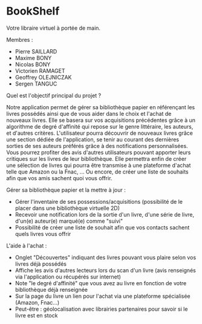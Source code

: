 # BookShelf
Votre libraire virtuel à portée de main.

Membres :
- Pierre SAILLARD
- Maxime BONY
- Nicolas BONY
- Victorien RAMAGET
- Geoffrey OLEJNICZAK
- Sergen TANGUC

Quel est l'objectif principal du projet ?

Notre application permet de gérer sa bibliothèque papier en référençant les livres possédés ainsi que de vous aider dans le choix et l'achat de nouveaux livres. Elle se basera sur vos acquisitions précédentes grâce à un algorithme de degré d'affinité qui repose sur le genre littéraire, les auteurs, et d'autres critères.
L'utilisateur pourra découvrir de nouveaux livres grâce une section dédiée de l'application, se tenir au courant des dernières sorties de ses auteurs préférés grâce à des notifications personnalisées. Vous pourrez profiter des avis d'autres utilisateurs pouvant apporter leurs critiques sur les livres de leur bibliothèque. Elle permettra enfin de créer une sélection de livres qui pourra être transmise à une plateforme d'achat telle que Amazon ou la Fnac, ... Ou encore, de créer une liste de souhaits afin que vos amis sachent quoi vous offrir.

Gérer sa bibliothèque papier et la mettre à jour : 
- Gérer l'inventaire de ses possessions/acquisitions (possibilité de le placer dans une bibliothèque virtuelle 2D) 
- Recevoir une notification lors de la sortie d'un livre, d'une série de livre, d'un(e) auteur(e) marqué(e) comme "suivi" 
- Possibilité de créer une liste de souhait afin que vos contacts sachent quels livres vous offrir  

L'aide à l'achat : 
- Onglet "Découvertes" indiquant des livres pouvant vous plaire selon vos livres déjà possédés 
- Affiche les avis d'autres lecteurs lors du scan d'un livre (avis renseignés via l'application ou récupérés sur internet) 
- Note "le degré d'affinité" que vous avez au livre en fonction de votre bibliothèque déjà renseignée 
- Sur la page du livre un lien pour l'achat via une plateforme spécialisée (Amazon, Fnac...) 
- Peut-être : géolocalisation avec librairies partenaires pour savoir si le livre est en stock
